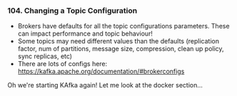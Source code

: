 ### 104. Changing a Topic Configuration
- Brokers have defaults for all the topic configurations parameters. These can impact performance and topic behaviour!
- Some topics may need different values than the defaults (replication factor, num of partitions, message size, compression, clean up policy, sync replicas, etc)
- There are lots of configs here: https://kafka.apache.org/documentation/#brokerconfigs

Oh we're starting KAfka again! Let me look at the docker section...